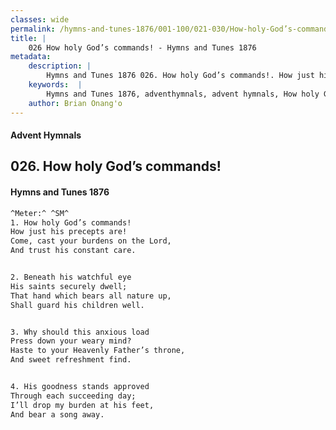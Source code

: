```yaml
---
classes: wide
permalink: /hymns-and-tunes-1876/001-100/021-030/How-holy-God’s-commands!/
title: |
    026 How holy God’s commands! - Hymns and Tunes 1876
metadata:
    description: |
        Hymns and Tunes 1876 026. How holy God’s commands!. How just his precepts are! Come, cast your burdens on the Lord, And trust his constant care. 
    keywords:  |
        Hymns and Tunes 1876, adventhymnals, advent hymnals, How holy God’s commands!, How just his precepts are!, 
    author: Brian Onang'o
---
```


#### Advent Hymnals
## 026. How holy God’s commands!
####  Hymns and Tunes 1876

```txt
^Meter:^ ^SM^
1. How holy God’s commands!
How just his precepts are!
Come, cast your burdens on the Lord,
And trust his constant care.


2. Beneath his watchful eye
His saints securely dwell;
That hand which bears all nature up,
Shall guard his children well.


3. Why should this anxious load
Press down your weary mind?
Haste to your Heavenly Father’s throne,
And sweet refreshment find.


4. His goodness stands approved
Through each succeeding day;
I’ll drop my burden at his feet,
And bear a song away.
```